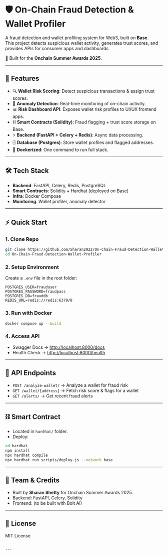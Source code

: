 
# 🛡️ On-Chain Fraud Detection & Wallet Profiler

A fraud detection and wallet profiling system for Web3, built on **Base**.  
This project detects suspicious wallet activity, generates trust scores, and provides APIs for consumer apps and dashboards.  

🚀 Built for the **Onchain Summer Awards 2025**.

---

## 📌 Features
- 🔍 **Wallet Risk Scoring**: Detect suspicious transactions & assign trust scores.  
- 🛑 **Anomaly Detection**: Real-time monitoring of on-chain activity.  
- 📊 **Risk Dashboard API**: Exposes wallet risk profiles to UI/UX frontend apps.  
- ⛓️ **Smart Contracts (Solidity)**: Fraud flagging + trust score storage on Base.  
- ⚡ **Backend (FastAPI + Celery + Redis)**: Async data processing.  
- 🗄️ **Database (Postgres)**: Store wallet profiles and flagged addresses.  
- 🐳 **Dockerized**: One command to run full stack.  

---

## 🛠️ Tech Stack
- **Backend**: FastAPI, Celery, Redis, PostgreSQL  
- **Smart Contracts**: Solidity + Hardhat (deployed on Base)  
- **Infra**: Docker Compose  
- **Monitoring**: Wallet profiler, anomaly detector  

---

## ⚡ Quick Start

### 1. Clone Repo
```bash
git clone https://github.com/Sharan2922/On-Chain-Fraud-Detection-Wallet-Profiler.git
cd On-Chain-Fraud-Detection-Wallet-Profiler
````

### 2. Setup Environment

Create a `.env` file in the root folder:

```env
POSTGRES_USER=frauduser
POSTGRES_PASSWORD=fraudpass
POSTGRES_DB=frauddb
REDIS_URL=redis://redis:6379/0
```

### 3. Run with Docker

```bash
docker compose up --build
```

### 4. Access API

* Swagger Docs → [http://localhost:8000/docs](http://localhost:8000/docs)
* Health Check → [http://localhost:8000/health](http://localhost:8000/health)

---

## 📡 API Endpoints

* `POST /analyze-wallet/` → Analyze a wallet for fraud risk
* `GET /wallet/{address}` → Fetch risk score & flags for a wallet
* `GET /alerts/` → Get recent fraud alerts

---

## ⛓️ Smart Contract

* Located in `hardhat/` folder.
* Deploy:

```bash
cd hardhat
npm install
npx hardhat compile
npx hardhat run scripts/deploy.js --network base
```

---

## 👥 Team & Credits

* Built by **Sharan Shetty** for Onchain Summer Awards 2025.
* Backend: FastAPI, Celery, Solidity
* Frontend: (to be built with Bolt AI)

---

## 📜 License

MIT License

```

---

